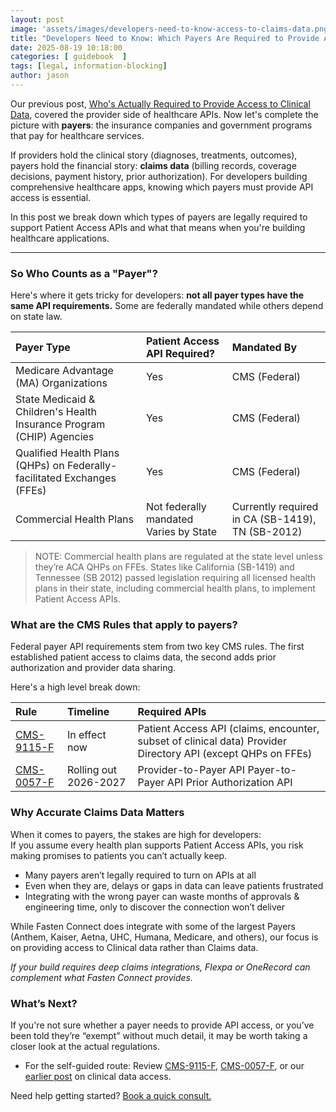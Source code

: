 ```yaml
---
layout: post
image: 'assets/images/developers-need-to-know-access-to-claims-data.png'
title: "Developers Need to Know: Which Payers Are Required to Provide API Access?"
date: 2025-08-19 10:18:00
categories: [ guidebook  ]
tags: [legal, information-blocking]
author: jason
---
```


Our previous post, [Who's Actually Required to Provide Access to Clinical Data](https://blog.fastenhealth.com/developers-need-to-know-access-to-clinical-data), covered the provider side of healthcare APIs. Now let's complete the picture with **payers**: the insurance companies and government programs that pay for healthcare services.

If providers hold the clinical story (diagnoses, treatments, outcomes), payers hold the financial story: **claims data** 
(billing records, coverage decisions, payment history, prior authorization). For developers building comprehensive healthcare apps, 
knowing which payers must provide API access is essential.

In this post we break down which types of payers are legally required to support Patient Access APIs and what that means 
when you're building healthcare applications.

---

### **So Who Counts as a "Payer"?**

Here's where it gets tricky for developers: **not all payer types have the same API requirements.** Some are federally 
mandated while others depend on state law.

| Payer Type                                                              | Patient Access API Required?            | Mandated By                                      |
|:------------------------------------------------------------------------|:----------------------------------------|:-------------------------------------------------|
| Medicare Advantage (MA) Organizations                                   | Yes                                     | CMS (Federal)                                    |
| State Medicaid & Children's Health Insurance Program (CHIP) Agencies    | Yes                                     | CMS (Federal)                                    |
| Qualified Health Plans (QHPs) on Federally-facilitated Exchanges (FFEs) | Yes                                     | CMS (Federal)                                    |
| Commercial Health Plans                                                 | Not federally mandated  Varies by State | Currently required in CA (SB-1419), TN (SB-2012) |

> NOTE: Commercial health plans are regulated at the state level unless they’re ACA QHPs on FFEs. States like California (SB-1419) and Tennessee (SB 2012\) passed legislation requiring all licensed health plans in their state, including commercial health plans, to implement Patient Access APIs.

### **What are the CMS Rules that apply to payers?**

Federal payer API requirements stem from two key CMS rules. The first established patient access to claims data, the second 
adds prior authorization and provider data sharing.

Here's a high level break down:

| Rule | Timeline | Required APIs |
| :---- | :---- | :---- |
| [CMS-9115-F](https://www.cms.gov/newsroom/fact-sheets/cms-interoperability-and-prior-authorization-final-rule-cms-0057-f) | In effect now | Patient Access API (claims, encounter, subset of clinical data) Provider Directory API (except QHPs on FFEs) |
| [CMS-0057-F](https://www.cms.gov/newsroom/fact-sheets/interoperability-and-patient-access-fact-sheet) | Rolling out 2026-2027 | Provider-to-Payer API Payer-to-Payer API Prior Authorization API |

### **Why Accurate Claims Data Matters**

When it comes to payers, the stakes are high for developers:  
If you assume every health plan supports Patient Access APIs, you risk making promises to patients you can’t actually keep.

* Many payers aren’t legally required to turn on APIs at all
* Even when they are, delays or gaps in data can leave patients frustrated
* Integrating with the wrong payer can waste months of approvals & engineering time, only to discover the connection won’t deliver

While Fasten Connect does integrate with some of the largest Payers (Anthem, Kaiser, Aetna, UHC, Humana, Medicare, and others), 
our focus is on providing access to Clinical data rather than Claims data.

*If your build requires deep claims integrations, Flexpa or OneRecord can complement what Fasten Connect provides.*

### **What’s Next?**

If you're not sure whether a payer needs to provide API access, or you’ve been told they’re “exempt” without much detail, 
it may be worth taking a closer look at the actual regulations.

* For the self-guided route: Review [CMS-9115-F](https://www.cms.gov/priorities/key-initiatives/burden-reduction/interoperability/policies-and-regulations/cms-interoperability-and-patient-access-final-rule-cms-9115-f), [CMS-0057-F](https://www.cms.gov/newsroom/fact-sheets/cms-interoperability-and-prior-authorization-final-rule-cms-0057-f), or our [earlier post](https://blog.fastenhealth.com/developers-need-to-know-access-to-clinical-data) on clinical data access.

Need help getting started? [Book a quick consult.](https://calendly.com/jason-kulatunga/30min)